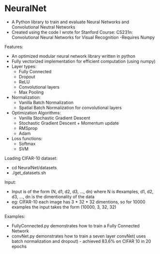 # NeuralNet
- A Python library to train and evaluate Neural Networks and Convolutional Neutral Networks
- Created using the code I wrote for Stanford Course: CS231n: Convolutional Neural Networks for Visual Recognition
-Requires Numpy

Features:

- An optimized modular neural network library written in python
- Fully vectorized  implementation for efficient computation (using numpy)
- Layer types:  
  - Fully Connected
  - Dropout 
  - ReLU 
  - Convolutional layers
  - Max Pooling
- Normalization:
  - Vanilla Batch Normalization 
  - Spatial Batch Normalization for convolutional layers
- Optimization Algorithms:
  - Vanilla Stochastic Gradient Descent
  - Stochastic Gradient Descent + Momentum update
  - RMSprop
  - Adam
- Loss functions:
  - Softmax
  - SVM  

Loading CIFAR-10 dataset:
- cd NeuralNet/datasets
- ./get_datasets.sh

Input:
- Input is of the form (N, d1, d2, d3, ..., dn) where N is #examples, d1, d2, d3, ..., dn is the dimentionality of the data
- eg: CIFAR-10 each image has 3 * 32 * 32 dimentions, so for 10000 examples the input takes the form (10000, 3, 32, 32) 

Examples:
- FullyConnected.py demonstrates how to train a Fully Connected Network
- convNet.py demonstrates how to train a seven layer convNet( uses batch normalization and dropout) - achieved 83.6% on CIFAR 10 in 20 epochs
